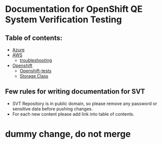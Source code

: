 # Documentation for OpenShift QE System Verification Testing

## Table of contents:
* [Azure](./azure/README.md)
* [AWS](./aws/README.md)
  * [troubleshooting](./aws/troubleshooting.md)
* [Openshift](./ocp/README.md)
  * [Openshift-tests](./ocp/openshift-tests.md)
  * [Storage Class](./ocp/storage_class.md)

## Few rules for writing documentation for SVT
* SVT Repository is in public domain, so please remove any password or sensitive data before pushing changes.
* For each new content please add link into table of contents.

# dummy change, do not merge

